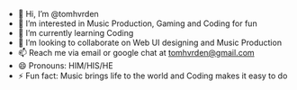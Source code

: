 - 👋 Hi, I’m @tomhvrden
- 👀 I’m interested in Music Production, Gaming and Coding for fun
- 🌱 I’m currently learning Coding
- 💞️ I’m looking to collaborate on Web UI designing and Music Production
- 📫 Reach me via email or google chat at tomhvrden@gmail.com
- 😄 Pronouns: HIM/HIS/HE
- ⚡ Fun fact: Music brings life to the world and Coding makes it easy to do 

<!---
tomhvrden/tomhvrden is a ✨ special ✨ repository because its `README.md` (this file) appears on your GitHub profile.
You can click the Preview link to take a look at your changes.
--->
